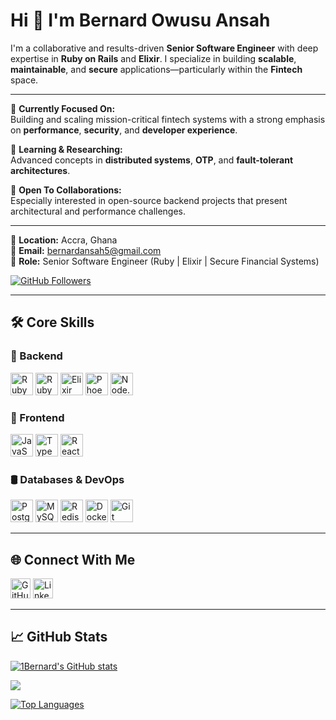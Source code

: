 # Hi 👋 I'm Bernard Owusu Ansah

I'm a collaborative and results-driven **Senior Software Engineer** with deep expertise in **Ruby on Rails** and **Elixir**. I specialize in building **scalable**, **maintainable**, and **secure** applications—particularly within the **Fintech** space.

---

🚀 **Currently Focused On:**  
Building and scaling mission-critical fintech systems with a strong emphasis on **performance**, **security**, and **developer experience**.

🧠 **Learning & Researching:**  
Advanced concepts in **distributed systems**, **OTP**, and **fault-tolerant architectures**.

🤝 **Open To Collaborations:**  
Especially interested in open-source backend projects that present architectural and performance challenges.

---

📍 **Location:** Accra, Ghana  
📧 **Email:** [bernardansah5@gmail.com](mailto:bernardansah5@gmail.com)  
💼 **Role:** Senior Software Engineer (Ruby | Elixir | Secure Financial Systems)

[![GitHub Followers](https://img.shields.io/github/followers/1Bernard?logo=github&style=for-the-badge&color=0891b2&labelColor=1c1917)](https://github.com/1Bernard)

---

## 🛠 Core Skills

### 🧩 Backend
<p align="left">
  <a href="https://www.ruby-lang.org/en/" target="_blank"><img src="https://cdn.jsdelivr.net/gh/devicons/devicon/icons/ruby/ruby-original.svg" width="36" height="36" alt="Ruby"/></a>
  <a href="https://rubyonrails.org/" target="_blank"><img src="https://cdn.jsdelivr.net/gh/devicons/devicon/icons/rails/rails-plain-wordmark.svg" width="36" height="36" alt="Ruby on Rails"/></a>
  <a href="https://elixir-lang.org/" target="_blank"><img src="https://cdn.jsdelivr.net/gh/devicons/devicon/icons/elixir/elixir-original.svg" width="36" height="36" alt="Elixir"/></a>
  <a href="https://www.phoenixframework.org/" target="_blank"><img src="https://upload.wikimedia.org/wikipedia/commons/5/5e/Phoenix_logo.png" width="36" height="36" alt="Phoenix"/></a>
  <a href="https://nodejs.org/" target="_blank"><img src="https://cdn.jsdelivr.net/gh/devicons/devicon/icons/nodejs/nodejs-original.svg" width="36" height="36" alt="Node.js"/></a>
</p>

### 🎨 Frontend
<p align="left">
  <a href="https://developer.mozilla.org/en-US/docs/Web/JavaScript" target="_blank"><img src="https://cdn.jsdelivr.net/gh/devicons/devicon/icons/javascript/javascript-original.svg" width="36" height="36" alt="JavaScript"/></a>
  <a href="https://www.typescriptlang.org/" target="_blank"><img src="https://cdn.jsdelivr.net/gh/devicons/devicon/icons/typescript/typescript-original.svg" width="36" height="36" alt="TypeScript"/></a>
  <a href="https://reactjs.org/" target="_blank"><img src="https://cdn.jsdelivr.net/gh/devicons/devicon/icons/react/react-original.svg" width="36" height="36" alt="React"/></a>
</p>

### 🛢 Databases & DevOps
<p align="left">
  <a href="https://www.postgresql.org/" target="_blank"><img src="https://cdn.jsdelivr.net/gh/devicons/devicon/icons/postgresql/postgresql-original.svg" width="36" height="36" alt="PostgreSQL"/></a>
  <a href="https://www.mysql.com/" target="_blank"><img src="https://cdn.jsdelivr.net/gh/devicons/devicon/icons/mysql/mysql-original.svg" width="36" height="36" alt="MySQL"/></a>
  <a href="https://redis.io/" target="_blank"><img src="https://cdn.jsdelivr.net/gh/devicons/devicon/icons/redis/redis-original.svg" width="36" height="36" alt="Redis"/></a>
  <a href="https://www.docker.com/" target="_blank"><img src="https://cdn.jsdelivr.net/gh/devicons/devicon/icons/docker/docker-original.svg" width="36" height="36" alt="Docker"/></a>
  <a href="https://git-scm.com/" target="_blank"><img src="https://cdn.jsdelivr.net/gh/devicons/devicon/icons/git/git-original.svg" width="36" height="36" alt="Git"/></a>
</p>

---

## 🌐 Connect With Me
<p align="left">
  <a href="https://github.com/1Bernard" target="_blank"><img src="https://cdn.jsdelivr.net/gh/devicons/devicon/icons/github/github-original.svg" width="32" height="32" alt="GitHub"/></a>
  <a href="https://www.linkedin.com/in/bernard-owusu-ansah-22a411219/" target="_blank"><img src="https://cdn.jsdelivr.net/gh/devicons/devicon/icons/linkedin/linkedin-original.svg" width="32" height="32" alt="LinkedIn"/></a>
</p>

---

## 📈 GitHub Stats

<p align="left">
  <a href="http://www.github.com/1Bernard"><img src="https://github-readme-stats.vercel.app/api?username=1Bernard&show_icons=true&count_private=true&title_color=0891b2&text_color=ffffff&icon_color=0891b2&bg_color=1c1917&hide_border=true" alt="1Bernard's GitHub stats" /></a>
</p>

<p align="left">
  <a href="http://www.github.com/1Bernard"><img src="https://github-readme-streak-stats.herokuapp.com/?user=1Bernard&stroke=ffffff&background=1c1917&ring=0891b2&fire=0891b2&currStreakNum=ffffff&currStreakLabel=0891b2&sideNums=ffffff&sideLabels=ffffff&dates=ffffff&hide_border=true" /></a>
</p>

<p align="left">
  <a href="https://github.com/1Bernard"><img src="https://github-readme-stats.vercel.app/api/top-langs/?username=1Bernard&langs_count=10&title_color=0891b2&text_color=ffffff&icon_color=0891b2&bg_color=1c1917&hide_border=true&locale=en&custom_title=Top%20Languages" alt="Top Languages" /></a>
</p>
